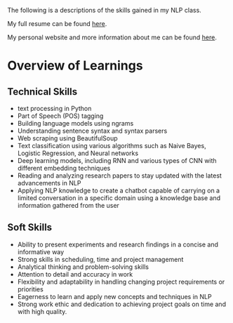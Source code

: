 The following is a descriptions of the skills gained in my NLP class.


My full resume can be found [here](https://rigrergl.com/Resume.pdf).


My personal website and more information about me can be found [here](https://rigrergl.com/).

# Overview of Learnings

## Technical Skills
- text processing in Python
- Part of Speech (POS) tagging
- Building language models using ngrams
- Understanding sentence syntax and syntax parsers
- Web scraping using BeautifulSoup
- Text classification using various algorithms such as Naive Bayes, Logistic Regression, and Neural networks
- Deep learning models, including RNN and various types of CNN with different embedding techniques
- Reading and analyzing research papers to stay updated with the latest advancements in NLP
- Applying NLP knowledge to create a chatbot capable of carrying on a limited conversation in a specific domain using a knowledge base and information gathered from the user

## Soft Skills
- Ability to present experiments and research findings in a concise and informative way
- Strong skills in scheduling, time and project management
- Analytical thinking and problem-solving skills
- Attention to detail and accuracy in work
- Flexibility and adaptability in handling changing project requirements or priorities
- Eagerness to learn and apply new concepts and techniques in NLP
- Strong work ethic and dedication to achieving project goals on time and with high quality.
